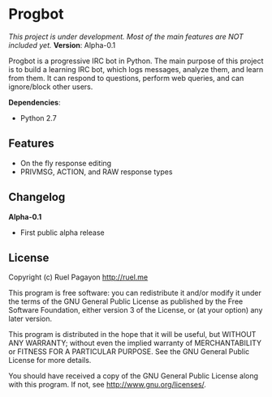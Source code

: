 Progbot
=======

*This project is under development. Most of the main features are NOT included yet.*
**Version**: Alpha-0.1

Progbot is a progressive IRC bot in Python. The main purpose of this project is to build a learning IRC bot, which logs messages, analyze them, and learn from them. It can respond to questions, perform web queries, and can ignore/block other users.

**Dependencies**:
* Python 2.7

Features
--------

* On the fly response editing
* PRIVMSG, ACTION, and RAW response types

Changelog
---------

**Alpha-0.1**

* First public alpha release

License
-------

Copyright (c) Ruel Pagayon <http://ruel.me>

This program is free software: you can redistribute it and/or modify
it under the terms of the GNU General Public License as published by
the Free Software Foundation, either version 3 of the License, or
(at your option) any later version.

This program is distributed in the hope that it will be useful,
but WITHOUT ANY WARRANTY; without even the implied warranty of
MERCHANTABILITY or FITNESS FOR A PARTICULAR PURPOSE.  See the
GNU General Public License for more details.

You should have received a copy of the GNU General Public License
along with this program.  If not, see <http://www.gnu.org/licenses/>.
